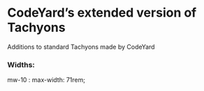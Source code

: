 # CodeYard’s extended version of Tachyons

Additions to standard Tachyons made by CodeYard

### Widths: 

mw-10 : max-width: 71rem;
